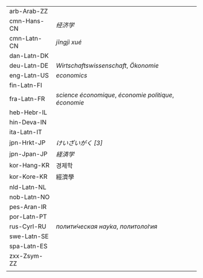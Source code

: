 | | |
|-|-|
| arb-Arab-ZZ |  |
| cmn-Hans-CN | _经济学_ |
| cmn-Latn-CN | _jīngjì xué_ |
| dan-Latn-DK |  |
| deu-Latn-DE | _Wirtschaftswissenschaft_, _Ökonomie_ |
| eng-Latn-US | _economics_ |
| fin-Latn-FI |  |
| fra-Latn-FR | _science économique_, _économie politique_, _économie_ |
| heb-Hebr-IL |  |
| hin-Deva-IN |  |
| ita-Latn-IT |  |
| jpn-Hrkt-JP | _けいざいがく [3]_ |
| jpn-Jpan-JP | _経済学_ |
| kor-Hang-KR | 경제학 |
| kor-Kore-KR | 經濟學 |
| nld-Latn-NL |  |
| nob-Latn-NO |  |
| pes-Aran-IR |  |
| por-Latn-PT |  |
| rus-Cyrl-RU | _полити́ческая нау́ка_, _политоло́гия_ |
| swe-Latn-SE |  |
| spa-Latn-ES |  |
| zxx-Zsym-ZZ |  |
|  |  |
